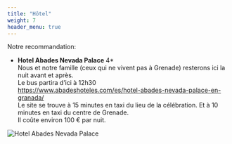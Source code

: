 ```yaml
---
title: "Hôtel"
weight: 7
header_menu: true
---
```


Notre recommandation:

- **Hotel Abades Nevada Palace** 4\* <br />
  Nous et notre famille (ceux qui ne vivent pas à Grenade) resterons ici la nuit avant et après. <br />
  Le bus partira d’ici à 12h30 <br />
  https://www.abadeshoteles.com/es/hotel-abades-nevada-palace-en-granada/ <br />
  Le site se trouve à 15 minutes en taxi du lieu de la célébration. Et à 10 minutes en taxi du centre de Grenade. <br />
Il coûte environ 100 € par nuit.<br />

![Hotel Abades Nevada Palace](/images/hotel.jpeg)
